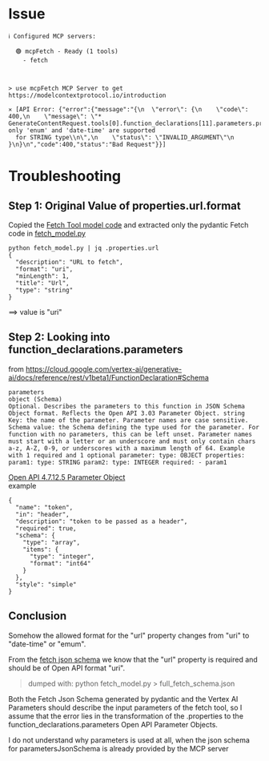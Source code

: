 # Issue
```
ℹ Configured MCP servers:
 
  🟢 mcpFetch - Ready (1 tools)
    - fetch



> use mcpFetch MCP Server to get https://modelcontextprotocol.io/introduction

✕ [API Error: {"error":{"message":"{\n  \"error\": {\n    \"code\": 400,\n    \"message\": \"* GenerateContentRequest.tools[0].function_declarations[11].parameters.properties[url].format: only 'enum' and 'date-time' are supported 
  for STRING type\\n\",\n    \"status\": \"INVALID_ARGUMENT\"\n  }\n}\n","code":400,"status":"Bad Request"}}]
```

# Troubleshooting

## Step 1: Original Value of properties.url.format

Copied the [Fetch Tool model code](https://github.com/modelcontextprotocol/servers/blob/6b0c30d1a807121fd1ba7b7f906b1aea8486fb35/src/fetch/src/mcp_server_fetch/server.py#L21) and  extracted only the pydantic Fetch code in [fetch_model.py](./fetch_model.py)

```
python fetch_model.py | jq .properties.url
{
  "description": "URL to fetch",
  "format": "uri",
  "minLength": 1,
  "title": "Url",
  "type": "string"
}

```

==> value is "uri"

## Step 2: Looking into function_declarations.parameters

from https://cloud.google.com/vertex-ai/generative-ai/docs/reference/rest/v1beta1/FunctionDeclaration#Schema

```
parameters
object (Schema)
Optional. Describes the parameters to this function in JSON Schema Object format. Reflects the Open API 3.03 Parameter Object. string Key: the name of the parameter. Parameter names are case sensitive. Schema value: the Schema defining the type used for the parameter. For function with no parameters, this can be left unset. Parameter names must start with a letter or an underscore and must only contain chars a-z, A-Z, 0-9, or underscores with a maximum length of 64. Example with 1 required and 1 optional parameter: type: OBJECT properties: param1: type: STRING param2: type: INTEGER required: - param1
```

[Open API 4.7.12.5 Parameter Object](https://spec.openapis.org/oas/v3.0.3.html#parameter-object
)  
example
```
{
  "name": "token",
  "in": "header",
  "description": "token to be passed as a header",
  "required": true,
  "schema": {
    "type": "array",
    "items": {
      "type": "integer",
      "format": "int64"
    }
  },
  "style": "simple"
}
```

## Conclusion
Somehow the allowed format for the "url" property changes from "uri" to "date-time" or "emum".

From the [fetch json schema](full_fetch_schema.json) we know that the "url" property is required and should be of Open API format "uri".

> dumped with: python fetch_model.py > full_fetch_schema.json

Both the Fetch Json Schema generated by pydantic and the Vertex AI Parameters should describe the input parameters of the fetch tool, so I assume that the error lies in the transformation of the .properties to the function_declarations.parameters Open API Parameter Objects.

I do not understand why parameters is used at all, when the json schema for parametersJsonSchema is already provided by the MCP server
